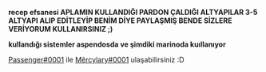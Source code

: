 **recep efsanesi APLAMIN KULLANDIĞI PARDON ÇALDIĞI ALTYAPILAR 3-5 ALTYAPI ALIP EDİTLEYİP BENİM DİYE PAYLAŞMIŞ BENDE SİZLERE VERİYORUM KULLANIRSINIZ ;)**

**kullandığı sistemler aspendosda ve şimdiki marinoda kuıllanıyor**


[Passenger#0001](https://discord.com/users/798257622033367070) ile [Mêrcylary#0001](https://discord.com/users/411621794131476480) ulaşabilirsiniz :D
